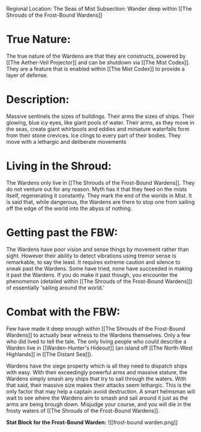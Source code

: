 Regional Location: The Seas of Mist
Subsection: Wander deep within [[The Shrouds of the Frost-Bound Wardens]]
# True Nature:
The true nature of the Wardens are that they are constructs, powered by [[The Aether-Veil Projector]] and can be shutdown via [[The Mist Codex]]. They are a feature that is enabled within [[The Mist Codex]] to provide a layer of defense. 
# Description:
Massive sentinels the sizes of buildings. Their arms the sizes of ships. Their glowing, blue icy eyes, like giant pools of water. Their arms, as they move in the seas, create giant whirlpools and eddies and miniature waterfalls form from their stone crevices. Ice clings to every part of their bodies. They move with a lethargic and deliberate movements 
# Living in the Shroud:
The Wardens only live in [[The Shrouds of the Frost-Bound Wardens]]. They do not venture out for any reason. Myth has it that they feed on the mists itself, regenerating it constantly. They mark the end of the worlds in Mist. It is said that, while dangerous, the Wardens are there to stop one from sailing off the edge of the world into the abyss of nothing. 
# Getting past the FBW:
The Wardens have poor vision and sense things by movement rather than sight. However their ability to detect vibrations using tremor sense is remarkable, to say the least. It requires extreme caution and silence to sneak past the Wardens. Some have tried, none have succeeded in making it past the Wardens. If you do make it past though, you encounter the phenomenon (detailed within [[The Shrouds of the Frost-Bound Wardens]]) of essentially 'sailing around the world.'
# Combat with the FBW:
Few have made it deep enough within [[The Shrouds of the Frost-Bound Wardens]] to actually bear witness to the Wardens themselves. Only a few who did lived to tell the tale. The only living people who could describe a Warden live in [[Warden-Hunter's Hideout]] (an island off [[The North-West Highlands]] in [[The Distant Sea]]). 

Wardens have the siege property which is all they need to dispatch ships with easy. With their exceedingly powerful arms and massive stature, the Wardens simply smash any ships that try to sail through the waters. With that said, their massive size makes their attacks seem lethargic. This is the only factor that may help a captain avoid destruction. A smart helmsman will wait to see where the Wardens aim to smash and sail around it just as the arms are being brough down. Misjudge your course, and you will die in the frosty waters of [[The Shrouds of the Frost-Bound Wardens]]. 

**Stat Block for the Frost-Bound Warden:**
![[frost-bound warden.png]]


